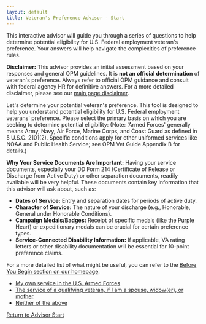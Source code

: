 ```yaml
---
layout: default
title: Veteran's Preference Advisor - Start
---
```


This interactive advisor will guide you through a series of questions to help determine potential eligibility for U.S. Federal employment veteran's preference. Your answers will help navigate the complexities of preference rules.

**Disclaimer:** This advisor provides an initial assessment based on your responses and general OPM guidelines. It is **not an official determination** of veteran's preference. Always refer to official OPM guidance and consult with federal agency HR for definitive answers. For a more detailed disclaimer, please see our [main page disclaimer](../index.md#disclaimer).

Let's determine your potential veteran's preference.
This tool is designed to help you understand potential eligibility for U.S. Federal employment veterans' preference. Please select the primary basis on which you are seeking to determine potential eligibility: (Note: 'Armed Forces' generally means Army, Navy, Air Force, Marine Corps, and Coast Guard as defined in 5 U.S.C. 2101(2). Specific conditions apply for other uniformed services like NOAA and Public Health Service; see OPM Vet Guide Appendix B for details.)

**Why Your Service Documents Are Important:**
Having your service documents, especially your DD Form 214 (Certificate of Release or Discharge from Active Duty) or other separation documents, readily available will be very helpful. These documents contain key information that this advisor will ask about, such as:
*   **Dates of Service:** Entry and separation dates for periods of active duty.
*   **Character of Service:** The nature of your discharge (e.g., Honorable, General under Honorable Conditions).
*   **Campaign Medals/Badges:** Receipt of specific medals (like the Purple Heart) or expeditionary medals can be crucial for certain preference types.
*   **Service-Connected Disability Information:** If applicable, VA rating letters or other disability documentation will be essential for 10-point preference claims.

For a more detailed list of what might be useful, you can refer to the [Before You Begin section on our homepage](../index.md#before-you-begin).

*   [My own service in the U.S. Armed Forces](./ownservice_intro.md)
*   [The service of a qualifying veteran, if I am a spouse, widow(er), or mother](./derived_intro.md)
*   [Neither of the above](./ineligible_general.md)

[Return to Advisor Start](./start.md)
